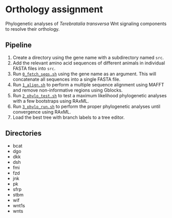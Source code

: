 # Orthology assignment

Phylogenetic analyses of *Terebratalia transversa* Wnt signaling components to resolve their orthology.

## Pipeline

1. Create a directory using the gene name with a subdirectory named `src`.
2. Add the relevant amino acid sequences of different animals in individual FASTA files into `src`.
3. Run [`0_fetch_seqs.sh`](0_fetch_seqs.sh) using the gene name as an argument. This will concatenate all sequences into a single FASTA file.
4. Run [`1_align.sh`](1_align.sh) to perform a multiple sequence alignment using MAFFT and remove non-informative regions using Gblocks.
5. Run [`2_phylo_test.sh`](2_phylo_test.sh) to test a maximum likelihood phylogenetic analyses with a few bootstraps using RAxML.
6. Run [`3_phylo_run.sh`](3_phylo_run.sh) to perform the proper phylogenetic analyses until convergence using RAxML.
7. Load the best tree with branch labels to a tree editor.

## Directories

- bcat
- dgo
- dkk
- dsh
- fmi
- fzd
- jnk
- pk
- sfrp
- stbm
- wif
- wnt1s
- wnts

